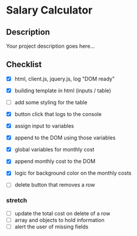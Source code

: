 # Salary Calculator

## Description

Your project description goes here...

## Checklist

- [x] html, client.js, jquery.js, log "DOM ready"
- [x] building template in html (inputs / table)
- [ ] add some styling for the table
- [x] button click that logs to the console
- [x] assign input to variables
- [x] append to the DOM using those variables
- [x] global variables for monthly cost
- [x] append monthly cost to the DOM
- [x] logic for background color on the monthly costs
- [ ] delete button that removes a row


### stretch
- [ ] update the total cost on delete of a row
- [ ] array and objects to hold information
- [ ] alert the user of missing fields